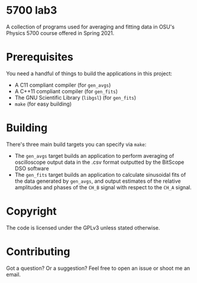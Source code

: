 # 5700 lab3

A collection of programs used for averaging and fitting data in OSU's Physics
5700 course offered in Spring 2021.

# Prerequisites

You need a handful of things to build the applications in this project:

- A C11 compliant compiler (for `gen_avgs`)
- A C++11 compliant compiler (for `gen_fits`)
- The GNU Scientific Library (`libgsl`) (for `gen_fits`)
- `make` (for easy building)

# Building

There's three main build targets you can specify via `make`:

- The `gen_avgs` target builds an application to perform averaging of oscilloscope
output data in the .csv format outputted by the BitScope DSO software
- The `gen_fits` target builds an application to calculate sinusoidal fits of the
data generated by `gen_avgs`, and output estimates of the relative amplitudes and
phases of the `CH_B` signal with respect to the `CH_A` signal.

# Copyright

The code is licensed under the GPLv3 unless stated otherwise.

# Contributing

Got a question? Or a suggestion? Feel free to open an issue or shoot me an email.
